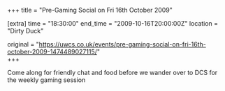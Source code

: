+++
title = "Pre-Gaming Social on Fri 16th October 2009"

[extra]
time = "18:30:00"
end_time = "2009-10-16T20:00:00Z"
location = "Dirty Duck"

original = "https://uwcs.co.uk/events/pre-gaming-social-on-fri-16th-october-2009-1474489027115/"    
+++

Come along for friendly chat and food before we wander over to DCS for the weekly gaming session


